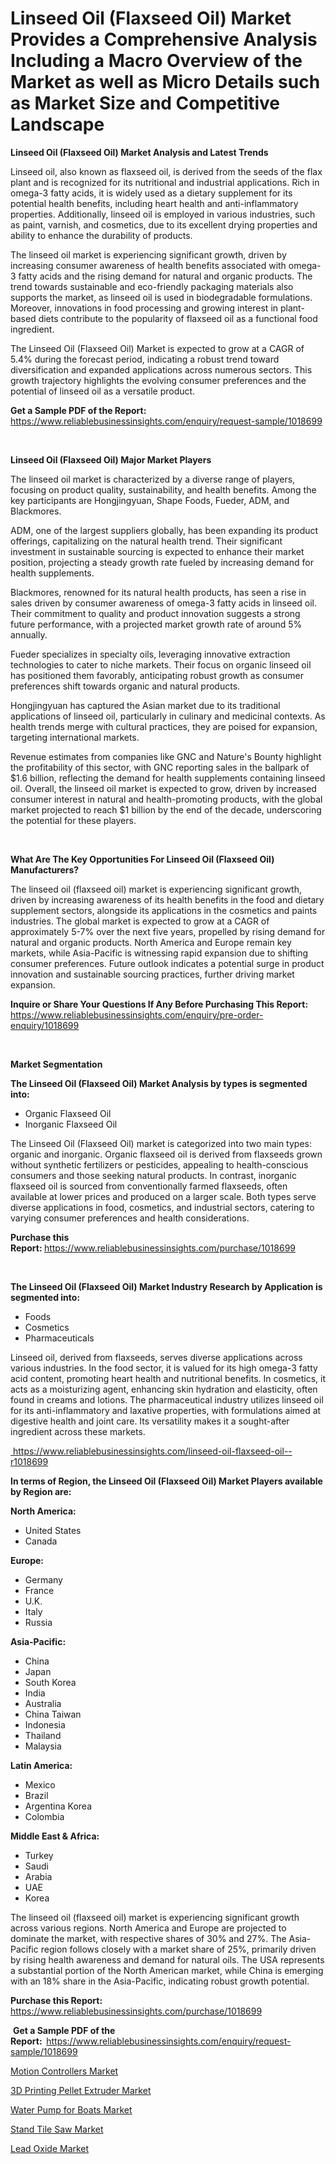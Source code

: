 <p><h1>Linseed Oil (Flaxseed Oil) Market Provides a Comprehensive Analysis Including a Macro Overview of the Market as well as Micro Details such as Market Size and Competitive Landscape</h1></p><p><strong>Linseed Oil (Flaxseed Oil) Market Analysis and Latest Trends</strong></p>
<p><p>Linseed oil, also known as flaxseed oil, is derived from the seeds of the flax plant and is recognized for its nutritional and industrial applications. Rich in omega-3 fatty acids, it is widely used as a dietary supplement for its potential health benefits, including heart health and anti-inflammatory properties. Additionally, linseed oil is employed in various industries, such as paint, varnish, and cosmetics, due to its excellent drying properties and ability to enhance the durability of products.</p><p>The linseed oil market is experiencing significant growth, driven by increasing consumer awareness of health benefits associated with omega-3 fatty acids and the rising demand for natural and organic products. The trend towards sustainable and eco-friendly packaging materials also supports the market, as linseed oil is used in biodegradable formulations. Moreover, innovations in food processing and growing interest in plant-based diets contribute to the popularity of flaxseed oil as a functional food ingredient.</p><p>The Linseed Oil (Flaxseed Oil) Market is expected to grow at a CAGR of 5.4% during the forecast period, indicating a robust trend toward diversification and expanded applications across numerous sectors. This growth trajectory highlights the evolving consumer preferences and the potential of linseed oil as a versatile product.</p></p>
<p><strong>Get a Sample PDF of the Report:&nbsp;</strong> <a href="https://www.reliablebusinessinsights.com/enquiry/request-sample/1018699">https://www.reliablebusinessinsights.com/enquiry/request-sample/1018699</a></p>
<p>&nbsp;</p>
<p><strong>Linseed Oil (Flaxseed Oil) Major Market Players</strong></p>
<p><p>The linseed oil market is characterized by a diverse range of players, focusing on product quality, sustainability, and health benefits. Among the key participants are Hongjingyuan, Shape Foods, Fueder, ADM, and Blackmores.</p><p>ADM, one of the largest suppliers globally, has been expanding its product offerings, capitalizing on the natural health trend. Their significant investment in sustainable sourcing is expected to enhance their market position, projecting a steady growth rate fueled by increasing demand for health supplements.</p><p>Blackmores, renowned for its natural health products, has seen a rise in sales driven by consumer awareness of omega-3 fatty acids in linseed oil. Their commitment to quality and product innovation suggests a strong future performance, with a projected market growth rate of around 5% annually.</p><p>Fueder specializes in specialty oils, leveraging innovative extraction technologies to cater to niche markets. Their focus on organic linseed oil has positioned them favorably, anticipating robust growth as consumer preferences shift towards organic and natural products.</p><p>Hongjingyuan has captured the Asian market due to its traditional applications of linseed oil, particularly in culinary and medicinal contexts. As health trends merge with cultural practices, they are poised for expansion, targeting international markets.</p><p>Revenue estimates from companies like GNC and Nature's Bounty highlight the profitability of this sector, with GNC reporting sales in the ballpark of $1.6 billion, reflecting the demand for health supplements containing linseed oil. Overall, the linseed oil market is expected to grow, driven by increased consumer interest in natural and health-promoting products, with the global market projected to reach $1 billion by the end of the decade, underscoring the potential for these players.</p></p>
<p>&nbsp;</p>
<p><strong>What Are The Key Opportunities For Linseed Oil (Flaxseed Oil) Manufacturers?</strong></p>
<p><p>The linseed oil (flaxseed oil) market is experiencing significant growth, driven by increasing awareness of its health benefits in the food and dietary supplement sectors, alongside its applications in the cosmetics and paints industries. The global market is expected to grow at a CAGR of approximately 5-7% over the next five years, propelled by rising demand for natural and organic products. North America and Europe remain key markets, while Asia-Pacific is witnessing rapid expansion due to shifting consumer preferences. Future outlook indicates a potential surge in product innovation and sustainable sourcing practices, further driving market expansion.</p></p>
<p><strong>Inquire or Share Your Questions If Any Before Purchasing This Report:</strong> <a href="https://www.reliablebusinessinsights.com/enquiry/pre-order-enquiry/1018699">https://www.reliablebusinessinsights.com/enquiry/pre-order-enquiry/1018699</a></p>
<p>&nbsp;</p>
<p><strong>Market Segmentation</strong></p>
<p><strong>The Linseed Oil (Flaxseed Oil) Market Analysis by types is segmented into:</strong></p>
<p><ul><li>Organic Flaxseed Oil</li><li>Inorganic Flaxseed Oil</li></ul></p>
<p><p>The Linseed Oil (Flaxseed Oil) market is categorized into two main types: organic and inorganic. Organic flaxseed oil is derived from flaxseeds grown without synthetic fertilizers or pesticides, appealing to health-conscious consumers and those seeking natural products. In contrast, inorganic flaxseed oil is sourced from conventionally farmed flaxseeds, often available at lower prices and produced on a larger scale. Both types serve diverse applications in food, cosmetics, and industrial sectors, catering to varying consumer preferences and health considerations.</p></p>
<p><strong>Purchase this Report:&nbsp;</strong><a href="https://www.reliablebusinessinsights.com/purchase/1018699">https://www.reliablebusinessinsights.com/purchase/1018699</a></p>
<p>&nbsp;</p>
<p><strong>The Linseed Oil (Flaxseed Oil) Market Industry Research by Application is segmented into:</strong></p>
<p><ul><li>Foods</li><li>Cosmetics</li><li>Pharmaceuticals</li></ul></p>
<p><p>Linseed oil, derived from flaxseeds, serves diverse applications across various industries. In the food sector, it is valued for its high omega-3 fatty acid content, promoting heart health and nutritional benefits. In cosmetics, it acts as a moisturizing agent, enhancing skin hydration and elasticity, often found in creams and lotions. The pharmaceutical industry utilizes linseed oil for its anti-inflammatory and laxative properties, with formulations aimed at digestive health and joint care. Its versatility makes it a sought-after ingredient across these markets.</p></p>
<p><a href="https://www.reliablebusinessinsights.com/linseed-oil-flaxseed-oil--r1018699">&nbsp;https://www.reliablebusinessinsights.com/linseed-oil-flaxseed-oil--r1018699</a></p>
<p><strong>In terms of Region, the Linseed Oil (Flaxseed Oil) Market Players available by Region are:</strong></p>
<p>
    <p> <strong> North America: </strong>
        <ul>
            <li>United States</li>
            <li>Canada</li>
        </ul>
        </p> 
    <p> <strong> Europe: </strong>
        <ul>
            <li>Germany</li>
            <li>France</li>
            <li>U.K.</li>
            <li>Italy</li>
            <li>Russia</li>
        </ul>
        </p> 
    <p> <strong> Asia-Pacific: </strong>
        <ul>
            <li>China</li>
            <li>Japan</li>
            <li>South Korea</li>
            <li>India</li>
            <li>Australia</li>
            <li>China Taiwan</li>
            <li>Indonesia</li>
            <li>Thailand</li>
            <li>Malaysia</li>
        </ul>
        </p> 
    <p> <strong> Latin America: </strong>
        <ul>
            <li>Mexico</li>
            <li>Brazil</li>
            <li>Argentina Korea</li>
            <li>Colombia</li>
        </ul>
        </p> 
    <p> <strong> Middle East & Africa: </strong>
        <ul>
            <li>Turkey</li>
            <li>Saudi</li>
            <li>Arabia</li>
            <li>UAE</li>
            <li>Korea</li>
        </ul>
    </p>
    </p>
<p><p>The linseed oil (flaxseed oil) market is experiencing significant growth across various regions. North America and Europe are projected to dominate the market, with respective shares of 30% and 27%. The Asia-Pacific region follows closely with a market share of 25%, primarily driven by rising health awareness and demand for natural oils. The USA represents a substantial portion of the North American market, while China is emerging with an 18% share in the Asia-Pacific, indicating robust growth potential.</p></p>
<p><strong>Purchase this Report: </strong><a href="https://www.reliablebusinessinsights.com/purchase/1018699">https://www.reliablebusinessinsights.com/purchase/1018699</a></p>
<p>&nbsp;<strong>Get a Sample PDF of the Report:&nbsp;&nbsp;</strong><a href="https://www.reliablebusinessinsights.com/enquiry/request-sample/1018699">https://www.reliablebusinessinsights.com/enquiry/request-sample/1018699</a></p>
<p><strong></strong></p>
<p><p><a href="https://medium.com/@diengw5_68119/the-market-study-covers-the-motion-controllers-market-across-various-segments-fccd3cedee2d">Motion Controllers Market</a></p><p><a href="https://www.linkedin.com/pulse/3d-printing-pellet-extruder-market-size-segmentation-trends-vn4ae?trackingId=Jff001DmRFKSmCqoTuxDPw%3D%3D">3D Printing Pellet Extruder Market</a></p><p><a href="https://medium.com/@chia48pjdel/the-global-water-pump-for-boats-market-identifies-drivers-restraints-opportunities-and-trends-d067e6e61e3e?postPublishedType=initial">Water Pump for Boats Market</a></p><p><a href="https://www.linkedin.com/pulse/future-stand-tile-saw-market-global-forecast-trends-2024-2031-yhhfe?trackingId=d5kdGP8sSFuoQ3AZf7xK7Q%3D%3D">Stand Tile Saw Market</a></p><p><a href="https://issuu.com/reportprime-2/docs/lead-oxide-market-size-2030.pptx_462355d13a1ba4">Lead Oxide Market</a></p></p>
